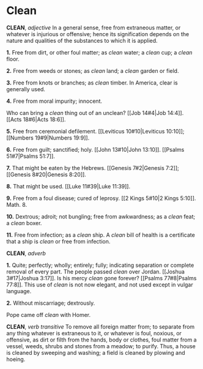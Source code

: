 # Clean

**CLEAN**, _adjective_ In a general sense, free from extraneous matter, or whatever is injurious or offensive; hence its signification depends on the nature and qualities of the substances to which it is applied.

**1.** Free from dirt, or other foul matter; as _clean_ water; a _clean_ cup; a _clean_ floor.

**2.** Free from weeds or stones; as _clean_ land; a _clean_ garden or field.

**3.** Free from knots or branches; as _clean_ timber. In America, clear is generally used.

**4.** Free from moral impurity; innocent.

Who can bring a _clean_ thing out of an unclean? [[Job 14#4|Job 14:4]]. [[Acts 18#6|Acts 18:6]].

**5.** Free from ceremonial defilement. [[Leviticus 10#10|Leviticus 10:10]]; [[Numbers 19#9|Numbers 19:9]].

**6.** Free from guilt; sanctified; holy. [[John 13#10|John 13:10]]. [[Psalms 51#7|Psalms 51:7]].

**7.** That might be eaten by the Hebrews. [[Genesis 7#2|Genesis 7:2]]; [[Genesis 8#20|Genesis 8:20]].

**8.** That might be used. [[Luke 11#39|Luke 11:39]].

**9.** Free from a foul disease; cured of leprosy. [[2 Kings 5#10|2 Kings 5:10]]. Math. 8.

**10.** Dextrous; adroit; not bungling; free from awkwardness; as a _clean_ feat; a _clean_ boxer.

**11.** Free from infection; as a _clean_ ship. A _clean_ bill of health is a certificate that a ship is _clean_ or free from infection.

**CLEAN**, _adverb_

**1.** Quite; perfectly; wholly; entirely; fully; indicating separation or complete removal of every part. The people passed _clean_ over Jordan. [[Joshua 3#17|Joshua 3:17]]. Is his mercy _clean_ gone forever? [[Psalms 77#8|Psalms 77:8]]. This use of _clean_ is not now elegant, and not used except in vulgar language.

**2.** Without miscarriage; dextrously.

Pope came off _clean_ with Homer.

**CLEAN**, _verb transitive_ To remove all foreign matter from; to separate from any thing whatever is extraneous to it, or whatever is foul, noxious, or offensive, as dirt or filth from the hands, body or clothes, foul matter from a vessel, weeds, shrubs and stones from a meadow; to purify. Thus, a house is cleaned by sweeping and washing; a field is cleaned by plowing and hoeing.